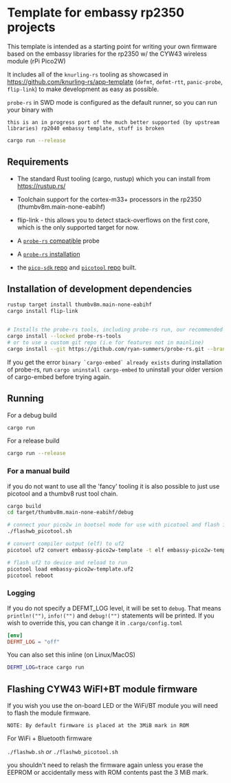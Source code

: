 # Template for embassy rp2350 projects

This template is intended as a starting point for writing your own firmware based on the embassy libraries for the rp2350 w/ the CYW43 wireless module (rPi Pico2W)

It includes all of the `knurling-rs` tooling as showcased in <https://github.com/knurling-rs/app-template> (`defmt`, `defmt-rtt`, `panic-probe`, `flip-link`) to make development as easy as possible.

`probe-rs` in SWD mode is configured as the default runner, so you can run your binary with

`this is an in progress port of the much better supported (by upstream libraries) rp2040 embassy template, stuff is broken`

```sh
cargo run --release
```

## Requirements
  
- The standard Rust tooling (cargo, rustup) which you can install from <https://rustup.rs/>

- Toolchain support for the cortex-m33+ processors in the rp2350 (thumbv8m.main-none-eabihf)

- flip-link - this allows you to detect stack-overflows on the first core, which is the only supported target for now.

- A [`probe-rs` compatible](https://probe.rs/docs/getting-started/probe-setup/) probe

- A [`probe-rs` installation](https://probe.rs/docs/getting-started/installation/)

- the [`pico-sdk` repo](https://github.com/raspberrypi/pico-sdk) and [`picotool` repo](https://github.com/raspberrypi/picotool) built.

## Installation of development dependencies

```sh
rustup target install thumbv8m.main-none-eabihf
cargo install flip-link


# Installs the probe-rs tools, including probe-rs run, our recommended default runner
cargo install --locked probe-rs-tools
# or to use a custom git repo (i.e for features not in mainline)
cargo install --git https://github.com/ryan-summers/probe-rs.git --branch feature/rp2350-flashing probe-rs-tools --locked 

```

If you get the error ``binary `cargo-embed` already exists`` during installation of probe-rs, run `cargo uninstall cargo-embed` to uninstall your older version of cargo-embed before trying again.

## Running

For a debug build

```sh
cargo run
```

For a release build

```sh
cargo run --release
```

### For a manual build

if you do not want to use all the 'fancy' tooling it is also possible to just use picotool and a thumbv8 rust tool chain.

```sh
cargo build
cd target/thumbv8m.main-none-eabihf/debug

# connect your pico2w in bootsel mode for use with picotool and flash if required
./flashwb_picotool.sh

# convert compiler output (elf) to uf2
picotool uf2 convert embassy-pico2w-template -t elf embassy-pico2w-template.uf2

# flash uf2 to device and reload to run
picotool load embassy-pico2w-template.uf2
picotool reboot
```

### Logging

If you do not specify a DEFMT_LOG level, it will be set to `debug`.
That means `println!("")`, `info!("")` and `debug!("")` statements will be printed.
If you wish to override this, you can change it in `.cargo/config.toml`

```toml
[env]
DEFMT_LOG = "off"
```

You can also set this inline (on Linux/MacOS)  

```sh
DEFMT_LOG=trace cargo run
```

## Flashing CYW43 WiFI+BT module firmware

If you wish you use the on-board LED or the WiFi/BT module you will need to flash the module firmware.

`NOTE: By default firmware is placed at the 3MiB mark in ROM`

For WiFi + Bluetooth firmware

`./flashwb.sh` *or*  `./flashwb_picotool.sh`

you shouldn't need to relash the firmware again unless you erase the EEPROM or accidentally mess with ROM contents past the 3 MiB mark.
